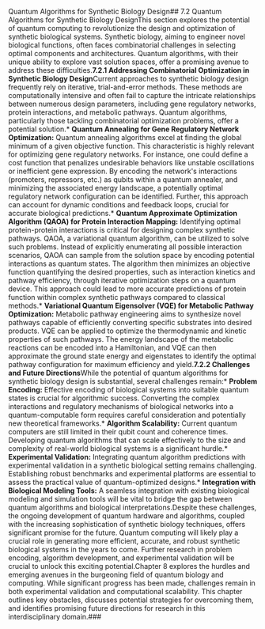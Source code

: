 Quantum Algorithms for Synthetic Biology Design## 7.2 Quantum Algorithms for Synthetic Biology DesignThis section explores the potential of quantum computing to revolutionize the design and optimization of synthetic biological systems.  Synthetic biology, aiming to engineer novel biological functions, often faces combinatorial challenges in selecting optimal components and architectures. Quantum algorithms, with their unique ability to explore vast solution spaces, offer a promising avenue to address these difficulties.**7.2.1 Addressing Combinatorial Optimization in Synthetic Biology Design**Current approaches to synthetic biology design frequently rely on iterative, trial-and-error methods.  These methods are computationally intensive and often fail to capture the intricate relationships between numerous design parameters, including gene regulatory networks, protein interactions, and metabolic pathways.  Quantum algorithms, particularly those tackling combinatorial optimization problems, offer a potential solution.* **Quantum Annealing for Gene Regulatory Network Optimization:**  Quantum annealing algorithms excel at finding the global minimum of a given objective function.  This characteristic is highly relevant for optimizing gene regulatory networks.  For instance, one could define a cost function that penalizes undesirable behaviors like unstable oscillations or inefficient gene expression.  By encoding the network's interactions (promoters, repressors, etc.) as qubits within a quantum annealer, and minimizing the associated energy landscape, a potentially optimal regulatory network configuration can be identified.  Further, this approach can account for dynamic conditions and feedback loops, crucial for accurate biological predictions.* **Quantum Approximate Optimization Algorithm (QAOA) for Protein Interaction Mapping:** Identifying optimal protein-protein interactions is critical for designing complex synthetic pathways. QAOA, a variational quantum algorithm, can be utilized to solve such problems.  Instead of explicitly enumerating all possible interaction scenarios, QAOA can sample from the solution space by encoding potential interactions as quantum states. The algorithm then minimizes an objective function quantifying the desired properties, such as interaction kinetics and pathway efficiency, through iterative optimization steps on a quantum device.  This approach could lead to more accurate predictions of protein function within complex synthetic pathways compared to classical methods.* **Variational Quantum Eigensolver (VQE) for Metabolic Pathway Optimization:** Metabolic pathway engineering aims to synthesize novel pathways capable of efficiently converting specific substrates into desired products.  VQE can be applied to optimize the thermodynamic and kinetic properties of such pathways.  The energy landscape of the metabolic reactions can be encoded into a Hamiltonian, and VQE can then approximate the ground state energy and eigenstates to identify the optimal pathway configuration for maximum efficiency and yield.**7.2.2 Challenges and Future Directions**While the potential of quantum algorithms for synthetic biology design is substantial, several challenges remain:* **Problem Encoding:**  Effective encoding of biological systems into suitable quantum states is crucial for algorithmic success.  Converting the complex interactions and regulatory mechanisms of biological networks into a quantum-computable form requires careful consideration and potentially new theoretical frameworks.* **Algorithm Scalability:**  Current quantum computers are still limited in their qubit count and coherence times.  Developing quantum algorithms that can scale effectively to the size and complexity of real-world biological systems is a significant hurdle.* **Experimental Validation:** Integrating quantum algorithm predictions with experimental validation in a synthetic biological setting remains challenging.  Establishing robust benchmarks and experimental platforms are essential to assess the practical value of quantum-optimized designs.* **Integration with Biological Modeling Tools:**  A seamless integration with existing biological modeling and simulation tools will be vital to bridge the gap between quantum algorithms and biological interpretations.Despite these challenges, the ongoing development of quantum hardware and algorithms, coupled with the increasing sophistication of synthetic biology techniques, offers significant promise for the future.  Quantum computing will likely play a crucial role in generating more efficient, accurate, and robust synthetic biological systems in the years to come.  Further research in problem encoding, algorithm development, and experimental validation will be crucial to unlock this exciting potential.Chapter 8 explores the hurdles and emerging avenues in the burgeoning field of quantum biology and computing.  While significant progress has been made, challenges remain in both experimental validation and computational scalability.  This chapter outlines key obstacles, discusses potential strategies for overcoming them, and identifies promising future directions for research in this interdisciplinary domain.###